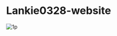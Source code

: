 # Lankie0328-website
![1p](https://user-images.githubusercontent.com/119962048/205981336-646143f0-6c65-4d83-8215-521be98409ef.jpg)
